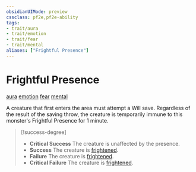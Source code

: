 ```yaml
---
obsidianUIMode: preview
cssclass: pf2e,pf2e-ability
tags:
- trait/aura
- trait/emotion
- trait/fear
- trait/mental
aliases: ["Frightful Presence"]
---
```

# Frightful Presence
[aura](../traits/aura.md)  [emotion](../traits/emotion.md)  [fear](../traits/fear.md)  [mental](../traits/mental.md)  

A creature that first enters the area must attempt a Will save. Regardless of the result of the saving throw, the creature is temporarily immune to this monster's Frightful Presence for 1 minute.

> [!success-degree] 
> - **Critical Success** The creature is unaffected by the presence.
> - **Success** The creature is [frightened](../conditions.md#Frightened).
> - **Failure** The creature is [frightened](../conditions.md#Frightened).
> - **Critical Failure** The creature is [frightened](../conditions.md#Frightened).